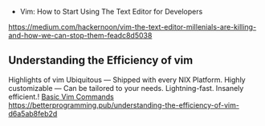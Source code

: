 
- Vim: How to Start Using The Text Editor for Developers

https://medium.com/hackernoon/vim-the-text-editor-millenials-are-killing-and-how-we-can-stop-them-feadc8d5038
###

## Understanding the Efficiency of vim
Highlights of vim
Ubiquitous — Shipped with every NIX Platform.
Highly customizable — Can be tailored to your needs.
Lightning-fast.
Insanely efficient.!
[Basic Vim Commands](https://user-images.githubusercontent.com/79118602/120117672-4a24a680-c15c-11eb-9733-f606be07b559.png)
https://betterprogramming.pub/understanding-the-efficiency-of-vim-d6a5ab8feb2d
###

